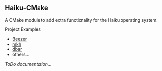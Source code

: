 ## Haiku-CMake

A CMake module to add extra functionality for the Haiku operating system.

Project Examples:
  * [Beezer](https://github.com/Teknomancer/beezer)
  * [mkh](https://github.com/augiedoggie/mkh)
  * [dbar](https://github.com/augiedoggie/dbar)
  * others...

*ToDo documentation...*

